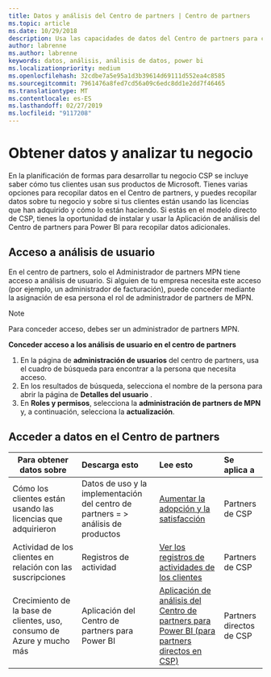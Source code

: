 ```yaml
---
title: Datos y análisis del Centro de partners | Centro de partners
ms.topic: article
ms.date: 10/29/2018
description: Usa las capacidades de datos del Centro de partners para comprender mejor tu negocio.
author: labrenne
ms.author: labrenne
keywords: datos, análisis, análisis de datos, power bi
ms.localizationpriority: medium
ms.openlocfilehash: 32cdbe7a5e95a1d3b39614d69111d552ea4c8585
ms.sourcegitcommit: 7961476a8fed7cd56a09c6edc8dd1e2dd7f46465
ms.translationtype: MT
ms.contentlocale: es-ES
ms.lasthandoff: 02/27/2019
ms.locfileid: "9117208"
---
```

# <a name="get-data-and-analyze-your-business"></a>Obtener datos y analizar tu negocio 

En la planificación de formas para desarrollar tu negocio CSP se incluye saber cómo tus clientes usan sus productos de Microsoft. Tienes varias opciones para recopilar datos en el Centro de partners, y puedes recopilar datos sobre tu negocio y sobre si tus clientes están usando las licencias que han adquirido y cómo lo están haciendo. Si estás en el modelo directo de CSP, tienes la oportunidad de instalar y usar la Aplicación de análisis del Centro de partners para Power BI para recopilar datos adicionales.

## <a name="access-to-user-analytics"></a>Acceso a análisis de usuario

En el centro de partners, solo el Administrador de partners MPN tiene acceso a análisis de usuario. Si alguien de tu empresa necesita este acceso (por ejemplo, un administrador de facturación), puede conceder mediante la asignación de esa persona el rol de administrador de partners de MPN.

>[!NOTE] 
>Para conceder acceso, debes ser un administrador de partners MPN.

**Conceder acceso a los análisis de usuario en el centro de partners** 

1.  En la página de **administración de usuarios** del centro de partners, usa el cuadro de búsqueda para encontrar a la persona que necesita acceso.
2.  En los resultados de búsqueda, selecciona el nombre de la persona para abrir la página de **Detalles del usuario** .
3.  En **Roles y permisos**, selecciona la **administración de partners de MPN** y, a continuación, selecciona la **actualización**.

 
## <a name="access-data-in-partner-center"></a>Acceder a datos en el Centro de partners

|**Para obtener datos sobre**   |**Descarga esto**   |**Lee esto**   | **Se aplica a**    |
|---------------------|:-----------------------|:---------------|:--------------|
|Cómo los clientes están usando las licencias que adquirieron   |Datos de uso y la implementación del centro de partners = > análisis de productos   |[Aumentar la adopción y la satisfacción](increasing-adoption-and-satisfaction.md)|Partners de CSP|
|Actividad de los clientes en relación con las suscripciones   |Registros de actividad   |[Ver los registros de actividades de los clientes](activity-logs.md)|Partners de CSP   |
|Crecimiento de la base de clientes, uso, consumo de Azure y mucho más   |Aplicación del Centro de partners para Power BI   |[Aplicación de análisis del Centro de partners para Power BI (para partners directos en CSP)](power-bi-app-for-direct-partners.md)|Partners directos de CSP|






